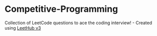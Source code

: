 # Competitive-Programming
Collection of LeetCode questions to ace the coding interview! - Created using [LeetHub v3](https://github.com/raphaelheinz/LeetHub-3.0)
